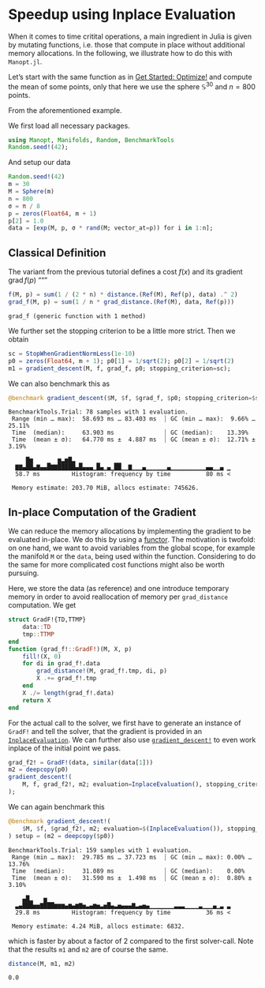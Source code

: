 Speedup using Inplace Evaluation
================

When it comes to time critital operations, a main ingredient in Julia is given by
mutating functions, i.e. those that compute in place without additional memory
allocations. In the following, we illustrate how to do this with `Manopt.jl`.

Let’s start with the same function as in [Get Started: Optimize!](https://manoptjl.org/stable/tutorials/Optimize!.html)
and compute the mean of some points, only that here we use the sphere $\mathbb S^{30}$
and $n=800$ points.

From the aforementioned example.

We first load all necessary packages.

``` julia
using Manopt, Manifolds, Random, BenchmarkTools
Random.seed!(42);
```

And setup our data

``` julia
Random.seed!(42)
m = 30
M = Sphere(m)
n = 800
σ = π / 8
p = zeros(Float64, m + 1)
p[2] = 1.0
data = [exp(M, p, σ * rand(M; vector_at=p)) for i in 1:n];
```

## Classical Definition

The variant from the previous tutorial defines a cost $f(x)$ and its gradient $\operatorname{grad}f(p)$
““”

``` julia
f(M, p) = sum(1 / (2 * n) * distance.(Ref(M), Ref(p), data) .^ 2)
grad_f(M, p) = sum(1 / n * grad_distance.(Ref(M), data, Ref(p)))
```

    grad_f (generic function with 1 method)

We further set the stopping criterion to be a little more strict. Then we obtain

``` julia
sc = StopWhenGradientNormLess(1e-10)
p0 = zeros(Float64, m + 1); p0[1] = 1/sqrt(2); p0[2] = 1/sqrt(2)
m1 = gradient_descent(M, f, grad_f, p0; stopping_criterion=sc);
```

We can also benchmark this as

``` julia
@benchmark gradient_descent($M, $f, $grad_f, $p0; stopping_criterion=$sc)
```

    BenchmarkTools.Trial: 78 samples with 1 evaluation.
     Range (min … max):  58.693 ms … 83.403 ms  ┊ GC (min … max):  9.66% … 25.11%
     Time  (median):     63.903 ms              ┊ GC (median):    13.39%
     Time  (mean ± σ):   64.770 ms ±  4.887 ms  ┊ GC (mean ± σ):  12.71% ±  3.19%

         █▆    ▁  ▆▃▆█▃ ▁    ▁    ▁▁                               
      ▇▇▄██▄▇▄▄█▇▇█████▄█▄▄▄▁█▄▁▄▁██▁▁▇▁▁▁▄▁▁▁▁▁▁▄▁▁▁▁▁▁▁▁▁▁▄▄▁▁▄ ▁
      58.7 ms         Histogram: frequency by time          80 ms <

     Memory estimate: 203.70 MiB, allocs estimate: 745626.

## In-place Computation of the Gradient

We can reduce the memory allocations by implementing the gradient to be evaluated in-place.
We do this by using a [functor](https://docs.julialang.org/en/v1/manual/methods/#Function-like-objects).
The motivation is twofold: on one hand, we want to avoid variables from the global scope,
for example the manifold `M` or the `data`, being used within the function.
Considering to do the same for more complicated cost functions might also be worth pursuing.

Here, we store the data (as reference) and one introduce temporary memory in order to avoid
reallocation of memory per `grad_distance` computation. We get

``` julia
struct GradF!{TD,TTMP}
    data::TD
    tmp::TTMP
end
function (grad_f!::GradF!)(M, X, p)
    fill!(X, 0)
    for di in grad_f!.data
        grad_distance!(M, grad_f!.tmp, di, p)
        X .+= grad_f!.tmp
    end
    X ./= length(grad_f!.data)
    return X
end
```

For the actual call to the solver, we first have to generate an instance of `GradF!`
and tell the solver, that the gradient is provided in an [`InplaceEvaluation`](https://manoptjl.org/stable/plans/objective/#Manopt.InplaceEvaluation).
We can further also use [`gradient_descent!`](https://manoptjl.org/stable/solvers/gradient_descent/#Manopt.gradient_descent!) to even work inplace of the initial point we pass.

``` julia
grad_f2! = GradF!(data, similar(data[1]))
m2 = deepcopy(p0)
gradient_descent!(
    M, f, grad_f2!, m2; evaluation=InplaceEvaluation(), stopping_criterion=sc
);
```

We can again benchmark this

``` julia
@benchmark gradient_descent!(
    $M, $f, $grad_f2!, m2; evaluation=$(InplaceEvaluation()), stopping_criterion=$sc
) setup = (m2 = deepcopy($p0))
```

    BenchmarkTools.Trial: 159 samples with 1 evaluation.
     Range (min … max):  29.785 ms … 37.723 ms  ┊ GC (min … max): 0.00% … 13.76%
     Time  (median):     31.089 ms              ┊ GC (median):    0.00%
     Time  (mean ± σ):   31.590 ms ±  1.498 ms  ┊ GC (mean ± σ):  0.80% ±  3.10%

        ▄█▂   ▅                                                    
      ▃▄███▅▅▇███▆▆▆▄▆▄▆▇▅▃▄▆▅▃▅█▄▃▅▄▄▄▇▃▄▅▄▁▁▁▁▁▁▁▃▃▃▁▁▁▁▃▁▁▁▄▁▃ ▃
      29.8 ms         Histogram: frequency by time          36 ms <

     Memory estimate: 4.24 MiB, allocs estimate: 6832.

which is faster by about a factor of 2 compared to the first solver-call.
Note that the results `m1` and `m2` are of course the same.

``` julia
distance(M, m1, m2)
```

    0.0
